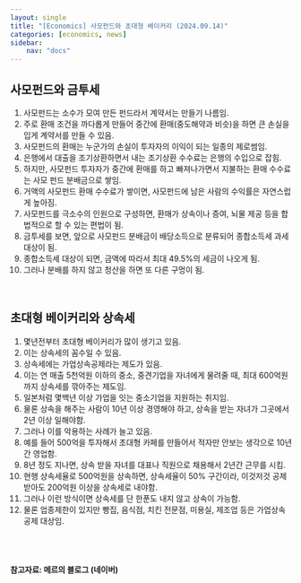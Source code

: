 ```yaml
---
layout: single
title: "[Economics] 사모펀드와 초대형 베이커리 (2024.09.14)"
categories: [economics, news]
sidebar:
    nav: "docs"
---
```


## 사모펀드와 금투세
1. 사모펀드는 소수가 모여 만든 펀드라서 계약서는 만들기 나름임.
1. 주로 환매 조건을 까다롭게 만들어 중간에 환매(중도해약과 비슷)을 하면 큰 손실을 입게 계약서를 만들 수 있음.
1. 사모펀드의 환매는 누군가의 손실이 투자자의 이익이 되는 일종의 제로썸임.
1. 은행에서 대출을 조기상환하면서 내는 조기상환 수수료는 은행의 수입으로 잡힘.
1. 하지만, 사모펀드 투자자가 중간에 환매를 하고 빠져나가면서 지불하는 환매 수수료는 사모 펀드 분배금으로 쌓임.
1. 거액의 사모펀드 환매 수수료가 쌓이면, 사모펀드에 남은 사람의 수익률은 자연스럽게 높아짐.
1. 사모펀드를 극소수의 인원으로 구성하면, 환매가 상속이나 증여, 뇌물 제공 등을 합법적으로 할 수 있는 편법이 됨.
1. 금투세를 보면, 앞으로 사모펀드 분배금이 배당소득으로 분류되어 종합소득세 과세대상이 됨.
1. 종합소득세 대상이 되면, 금액에 따라서 최대 49.5%의 세금이 나오게 됨.
1. 그러나 분배를 하지 않고 청산을 하면 또 다른 구멍이 됨.

<br/>

## 초대형 베이커리와 상속세
1. 몇년전부터 초대형 베이커리가 많이 생기고 있음.
1. 이는 상속세의 꼼수일 수 있음.
1. 상속세에는 가업상속공제라는 제도가 있음.
1. 이는 연 매출 5천억원 이하의 중소, 중견기업을 자녀에게 물려줄 때, 최대 600억원까지 상속세를 깎아주는 제도임.
1. 일본처럼 몇백년 이상 가업을 잇는 중소기업을 지원하는 취지임.
1. 물론 상속을 해주는 사람이 10년 이상 경영해야 하고, 상속을 받는 자녀가 그곳에서 2년 이상 일해야함.
1. 그러나 이를 악용하는 사례가 늘고 있음.
1. 예를 들어 500억을 투자해서 초대형 카페를 만들어서 적자만 안보는 생각으로 10년간 영업함.
1. 8년 정도 지나면, 상속 받을 자녀를 대표나 직원으로 채용해서 2년간 근무를 시킴.
1. 현행 상속세율로 500억원을 상속하면, 상속세율이 50% 구간이라, 이것저것 공제 받아도 200억원 이상을 상속세로 내야함.
1. 그러나 이런 방식이면 상속세를 단 한푼도 내지 않고 상속이 가능함.
1. 물론 업종제한이 있지만 빵집, 음식점, 치킨 전문점, 미용실, 제조업 등은 가업상속공제 대상임.


<br/>
<br/>

#### 참고자료: 메르의 블로그 (네이버) 